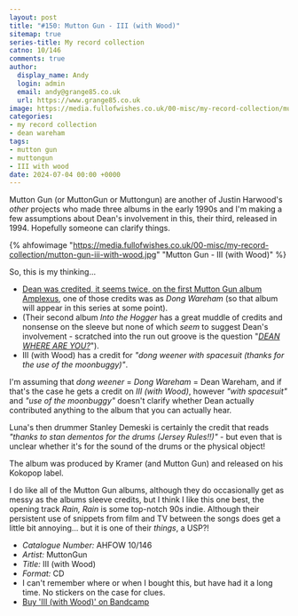 ```yaml
---
layout: post
title: "#150: Mutton Gun - III (with Wood)"
sitemap: true
series-title: My record collection
catno: 10/146
comments: true
author:
  display_name: Andy
  login: admin
  email: andy@grange85.co.uk
  url: https://www.grange85.co.uk
image: https://media.fullofwishes.co.uk/00-misc/my-record-collection/mutton-gun-iii-with-wood.jpg
categories:
- my record collection
- dean wareham
tags:
- mutton gun
- muttongun
- III with wood
date: 2024-07-04 00:00 +0000
---
```

Mutton Gun (or MuttonGun or Muttongun) are another of Justin Harwood's _other_ projects who made three albums in the early 1990s and I'm making a few assumptions about Dean's involvement in this, their third, released in 1994. Hopefully someone can clarify things. 

{% ahfowimage "https://media.fullofwishes.co.uk/00-misc/my-record-collection/mutton-gun-iii-with-wood.jpg" "Mutton Gun - III (with Wood)" %}

So, this is my thinking...
 - [Dean was credited, it seems twice, on the first Mutton Gun album Amplexus](https://media.fullofwishes.co.uk/00-misc/my-record-collection/mutton-gun-amplexus-credits.jpg), one of those credits was as _Dong Wareham_ (so that album will appear in this series at some point).
 - (Their second album _Into the Hogger_ has a great muddle of credits and nonsense on the sleeve but none of which _seem_ to suggest Dean's involvement - scratched into the run out groove is the question "[_DEAN WHERE ARE YOU?_](https://media.fullofwishes.co.uk/00-misc/my-record-collection/mutton-gun-into-the-hogger-runout-groove.jpg)").
 - III (with Wood) has a credit for _"dong weener with spacesuit (thanks for the use of the moonbuggy)"_.

I'm assuming that _dong weener_ = _Dong Wareham_ = Dean Wareham, and if that's the case he gets a credit on _III (with Wood)_, however _"with spacesuit"_ and _"use of the moonbuggy"_ doesn't clarify whether Dean actually contributed anything to the album that you can actually hear.

Luna's then drummer Stanley Demeski is certainly the credit that reads _"thanks to stan dementos for the drums (Jersey Rules!!)"_ - but even that is unclear whether it's for the sound of the drums or the physical object!

The album was produced by Kramer (and Mutton Gun) and released on his Kokopop label.

I do like all of the Mutton Gun albums, although they do occasionally get as messy as the albums sleeve credits, but I think I like this one best, the opening track _Rain, Rain_ is some top-notch 90s indie. Although their persistent use of snippets from film and TV between the songs does get a little bit annoying... but it is one of their _things_, a USP?!

 - *Catalogue Number:* AHFOW 10/146
 - *Artist:* MuttonGun
 - *Title:* III (with Wood)
 - *Format:* CD
 - I can't remember where or when I bought this, but have had it a long time. No stickers on the case for clues.
 - [Buy 'III (with Wood)' on Bandcamp](https://muttongun.bandcamp.com/album/with-wood)
